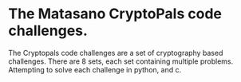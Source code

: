 # The Matasano CryptoPals code challenges. 
The Cryptopals code challenges are a set of cryptography based challenges.
There are 8 sets, each set containing multiple problems. Attempting to solve
each challenge in python, and c.
